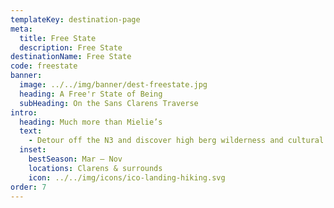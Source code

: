 ```yaml
---
templateKey: destination-page
meta:
  title: Free State
  description: Free State
destinationName: Free State
code: freestate
banner:
  image: ../../img/banner/dest-freestate.jpg
  heading: A Free'r State of Being
  subHeading: On the Sans Clarens Traverse
intro:
  heading: Much more than Mielie’s
  text:
    - Detour off the N3 and discover high berg wilderness and cultural treasures. The Clarens area is famous for its fine restaurants, quirky art cafes and more recently – it’s well preserved dinosaur fossils and San Rock Art. Our new 3 day slackpacking trail in the area will enable you to discover all these gems and more.
  inset:
    bestSeason: Mar – Nov
    locations: Clarens & surrounds
    icon: ../../img/icons/ico-landing-hiking.svg
order: 7
---
```

